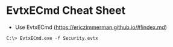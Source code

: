 # EvtxECmd Cheat Sheet

- Use EvtxECmd (https://ericzimmerman.github.io/#!index.md)

```
C:\> EvtxECmd.exe -f Security.evtx
```
